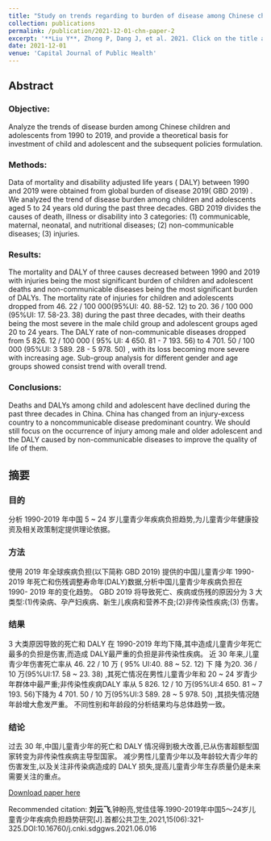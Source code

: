 ```yaml
---
title: "Study on trends regarding to burden of disease among Chinese children and adolescents aged 5 to 24 years, 1990-2019 (in Chinese)"
collection: publications
permalink: /publication/2021-12-01-chn-paper-2
excerpt: '**Liu Y**, Zhong P, Dang J, et al. 2021. Click on the title above to view the abstract and download the full article.'
date: 2021-12-01
venue: 'Capital Journal of Public Health'
---
```


## Abstract

### Objective: 
Analyze the trends of disease burden among Chinese children and adolescents from 1990 to 2019, and provide a theoretical basis for investment of child and adolescent and the subsequent policies formulation. 


### Methods: 
Data of mortality and disability adjusted life years ( DALY) between 1990 and 2019 were obtained from global burden of disease 2019( GBD 2019) . We analyzed the trend of disease burden among children and adolescents aged 5 to 24 years old during the past three decades. GBD 2019 divides the causes of death, illness or disability into 3 categories: (1) communicable, maternal, neonatal, and nutritional diseases; (2) non-communicable diseases; (3) injuries. 

### Results: 
The mortality and DALY of three causes decreased between 1990 and 2019 with injuries being the most significant burden of children and adolescent deaths and non-communicable diseases being the most significant burden of DALYs. The mortality rate of injuries for children and adolescents dropped from 46. 22 / 100 000(95%UI: 40. 88-52. 12) to 20. 36 / 100 000 (95%UI: 17. 58-23. 38) during the past three decades, with their deaths being the most severe in the male child group and adolescent groups aged 20 to 24 years. The DALY rate of non-communicable diseases dropped from 5 826. 12 / 100 000 ( 95% UI: 4 650. 81 - 7 193. 56) to 4 701. 50 / 100 000 (95%UI: 3 589. 28 - 5 978. 50) , with its loss becoming more severe with increasing age. Sub-group analysis for
different gender and age groups showed consist trend with overall trend. 

### Conclusions: 
Deaths and DALYs among child and adolescent have declined during the past three decades in China. China has changed from an injury-excess country to a noncommunicable disease predominant country. We should still focus on the occurrence of injury among male and older adolescent and the DALY caused by non-communicable diseases to improve the quality of life of them.

## 摘要 
### 目的 
分析 1990-2019 年中国 5 ~ 24 岁儿童青少年疾病负担趋势,为儿童青少年健康投资及相关政策制定提供理论依据。 

### 方法 
使用 2019 年全球疾病负担(以下简称 GBD 2019) 提供的中国儿童青少年 1990- 2019 年死亡和伤残调整寿命年(DALY)数据,分析中国儿童青少年疾病负担在 1990- 2019 年的变化趋势。 GBD 2019 将导致死亡、疾病或伤残的原因分为 3 大类型:(1)传染病、孕产妇疾病、新生儿疾病和营养不良;(2)非传染性疾病;(3) 伤害。

### 结果 
3 大类原因导致的死亡和 DALY 在 1990-2019 年均下降,其中造成儿童青少年死亡最多的负担是伤害,而造成 DALY最严重的负担是非传染性疾病。 近 30 年来,儿童青少年伤害死亡率从 46. 22 / 10 万 ( 95% UI:40. 88 ~ 52. 12) 下 降 为20. 36 / 10 万(95%UI:17. 58 ~ 23. 38) ,其死亡情况在男性儿童青少年和 20 ~ 24 岁青少年群体中最严重;非传染性疾病DALY 率从 5 826. 12 / 10 万(95%UI:4 650. 81 ~ 7 193. 56)下降为 4 701. 50 / 10 万(95%UI:3 589. 28 ~ 5 978. 50) ,其损失情况随年龄增大愈发严重。 不同性别和年龄段的分析结果均与总体趋势一致。 
  
### 结论 
过去 30 年,中国儿童青少年的死亡和 DALY 情况得到极大改善,已从伤害超额型国家转变为非传染性疾病主导型国家。 减少男性儿童青少年以及年龄较大青少年的伤害发生,以及关注非传染病造成的 DALY 损失,提高儿童青少年生存质量仍是未来需要关注的重点。

[Download paper here](http://MelatoninMT.github.io/files/1990-2019年中国5~24岁儿童青少年疾病负担趋势研究_刘云飞.pdf)

Recommended citation: **刘云飞**,钟盼亮,党佳佳等.1990-2019年中国5～24岁儿童青少年疾病负担趋势研究[J].首都公共卫生,2021,15(06):321-325.DOI:10.16760/j.cnki.sdggws.2021.06.016
